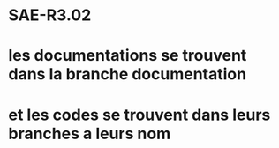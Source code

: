 # SAE-R3.02
# les documentations se trouvent dans la branche documentation
# et les codes se trouvent dans leurs branches a leurs nom
#
#
#
#
#
#
#
#
#
#
#
#
#
#
#
#
#
#

